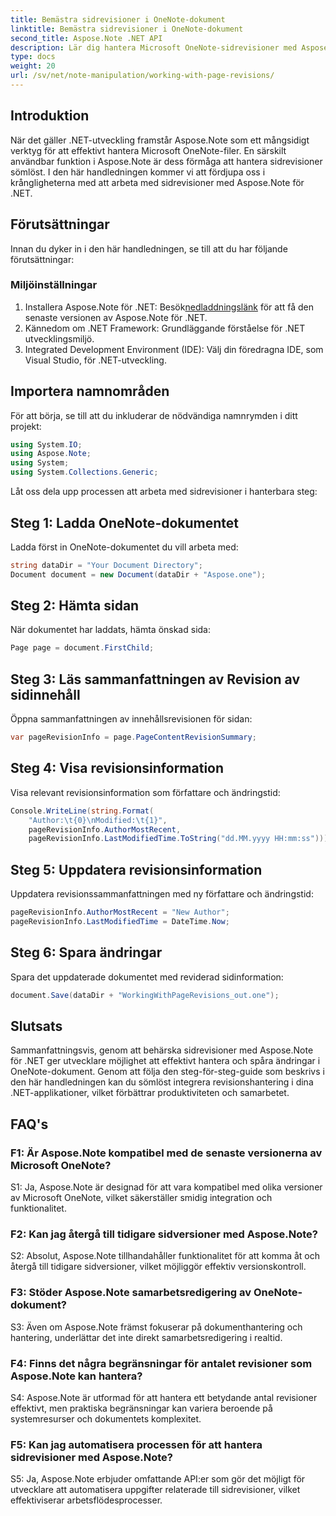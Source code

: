 ```yaml
---
title: Bemästra sidrevisioner i OneNote-dokument
linktitle: Bemästra sidrevisioner i OneNote-dokument
second_title: Aspose.Note .NET API
description: Lär dig hantera Microsoft OneNote-sidrevisioner med Aspose.Note. Steg-för-steg-guide för sömlös integration och versionskontroll i dina .NET-applikationer.
type: docs
weight: 20
url: /sv/net/note-manipulation/working-with-page-revisions/
---
```

## Introduktion

När det gäller .NET-utveckling framstår Aspose.Note som ett mångsidigt verktyg för att effektivt hantera Microsoft OneNote-filer. En särskilt användbar funktion i Aspose.Note är dess förmåga att hantera sidrevisioner sömlöst. I den här handledningen kommer vi att fördjupa oss i krångligheterna med att arbeta med sidrevisioner med Aspose.Note för .NET.

## Förutsättningar

Innan du dyker in i den här handledningen, se till att du har följande förutsättningar:

### Miljöinställningar

1.  Installera Aspose.Note för .NET: Besök[nedladdningslänk](https://releases.aspose.com/note/net/) för att få den senaste versionen av Aspose.Note för .NET.
2. Kännedom om .NET Framework: Grundläggande förståelse för .NET utvecklingsmiljö.
3. Integrated Development Environment (IDE): Välj din föredragna IDE, som Visual Studio, för .NET-utveckling.

## Importera namnområden

För att börja, se till att du inkluderar de nödvändiga namnrymden i ditt projekt:

```csharp
using System.IO;
using Aspose.Note;
using System;
using System.Collections.Generic;
```

Låt oss dela upp processen att arbeta med sidrevisioner i hanterbara steg:

## Steg 1: Ladda OneNote-dokumentet

Ladda först in OneNote-dokumentet du vill arbeta med:

```csharp
string dataDir = "Your Document Directory";
Document document = new Document(dataDir + "Aspose.one");
```

## Steg 2: Hämta sidan

När dokumentet har laddats, hämta önskad sida:

```csharp
Page page = document.FirstChild;
```

## Steg 3: Läs sammanfattningen av Revision av sidinnehåll

Öppna sammanfattningen av innehållsrevisionen för sidan:

```csharp
var pageRevisionInfo = page.PageContentRevisionSummary;
```

## Steg 4: Visa revisionsinformation

Visa relevant revisionsinformation som författare och ändringstid:

```csharp
Console.WriteLine(string.Format(
    "Author:\t{0}\nModified:\t{1}",
    pageRevisionInfo.AuthorMostRecent,
    pageRevisionInfo.LastModifiedTime.ToString("dd.MM.yyyy HH:mm:ss")));
```

## Steg 5: Uppdatera revisionsinformation

Uppdatera revisionssammanfattningen med ny författare och ändringstid:

```csharp
pageRevisionInfo.AuthorMostRecent = "New Author";
pageRevisionInfo.LastModifiedTime = DateTime.Now;
```

## Steg 6: Spara ändringar

Spara det uppdaterade dokumentet med reviderad sidinformation:

```csharp
document.Save(dataDir + "WorkingWithPageRevisions_out.one");
```

## Slutsats

Sammanfattningsvis, genom att behärska sidrevisioner med Aspose.Note för .NET ger utvecklare möjlighet att effektivt hantera och spåra ändringar i OneNote-dokument. Genom att följa den steg-för-steg-guide som beskrivs i den här handledningen kan du sömlöst integrera revisionshantering i dina .NET-applikationer, vilket förbättrar produktiviteten och samarbetet.

## FAQ's

### F1: Är Aspose.Note kompatibel med de senaste versionerna av Microsoft OneNote?

S1: Ja, Aspose.Note är designad för att vara kompatibel med olika versioner av Microsoft OneNote, vilket säkerställer smidig integration och funktionalitet.

### F2: Kan jag återgå till tidigare sidversioner med Aspose.Note?

S2: Absolut, Aspose.Note tillhandahåller funktionalitet för att komma åt och återgå till tidigare sidversioner, vilket möjliggör effektiv versionskontroll.

### F3: Stöder Aspose.Note samarbetsredigering av OneNote-dokument?

S3: Även om Aspose.Note främst fokuserar på dokumenthantering och hantering, underlättar det inte direkt samarbetsredigering i realtid.

### F4: Finns det några begränsningar för antalet revisioner som Aspose.Note kan hantera?

S4: Aspose.Note är utformad för att hantera ett betydande antal revisioner effektivt, men praktiska begränsningar kan variera beroende på systemresurser och dokumentets komplexitet.

### F5: Kan jag automatisera processen för att hantera sidrevisioner med Aspose.Note?

S5: Ja, Aspose.Note erbjuder omfattande API:er som gör det möjligt för utvecklare att automatisera uppgifter relaterade till sidrevisioner, vilket effektiviserar arbetsflödesprocesser.